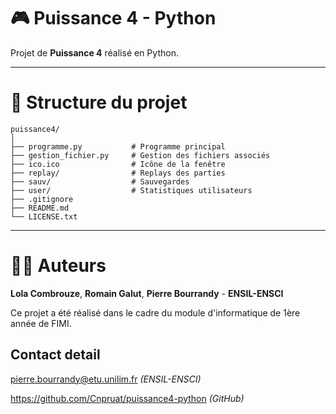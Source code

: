 # 🎮 Puissance 4 - Python

Projet de **Puissance 4** réalisé en Python. 

---

# 📁 Structure du projet

```
puissance4/
│
├── programme.py           # Programme principal
├── gestion_fichier.py     # Gestion des fichiers associés
├── ico.ico                # Icône de la fenêtre
├── replay/                # Replays des parties 
├── sauv/                  # Sauvegardes 
├── user/                  # Statistiques utilisateurs
├── .gitignore
├── README.md
└── LICENSE.txt
```

---
# 👨‍🏭 Auteurs


**Lola Combrouze**, **Romain Galut**, **Pierre Bourrandy** - **ENSIL-ENSCI**

Ce projet a été réalisé dans le cadre du module d'informatique de 1ère année de FIMI. 

## Contact detail
pierre.bourrandy@etu.unilim.fr *(ENSIL-ENSCI)*

https://github.com/Cnpruat/puissance4-python *(GitHub)*

